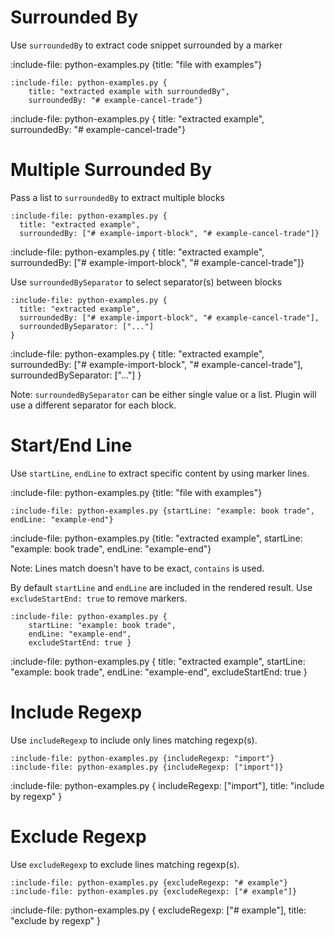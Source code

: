 # Surrounded By

Use `surroundedBy` to extract code snippet surrounded by a marker

:include-file: python-examples.py {title: "file with examples"}

    :include-file: python-examples.py {
        title: "extracted example with surroundedBy",
        surroundedBy: "# example-cancel-trade"}

:include-file: python-examples.py {
  title: "extracted example",
  surroundedBy: "# example-cancel-trade"}

# Multiple Surrounded By 

Pass a list to `surroundedBy` to extract multiple blocks

    :include-file: python-examples.py {
      title: "extracted example",
      surroundedBy: ["# example-import-block", "# example-cancel-trade"]}

:include-file: python-examples.py {
  title: "extracted example",
  surroundedBy: ["# example-import-block", "# example-cancel-trade"]}

Use `surroundedBySeparator` to select separator(s) between blocks
  
    :include-file: python-examples.py {
      title: "extracted example",
      surroundedBy: ["# example-import-block", "# example-cancel-trade"],
      surroundedBySeparator: ["..."]
    }

:include-file: python-examples.py {
  title: "extracted example",
  surroundedBy: ["# example-import-block", "# example-cancel-trade"],
  surroundedBySeparator: ["..."]
}

Note: `surroundedBySeparator` can be either single value or a list. Plugin will use a different separator for each block.

# Start/End Line

Use `startLine`, `endLine` to extract specific content by using marker lines.

:include-file: python-examples.py {title: "file with examples"}

    :include-file: python-examples.py {startLine: "example: book trade", endLine: "example-end"}

:include-file: python-examples.py {title: "extracted example", startLine: "example: book trade", endLine: "example-end"}

Note: Lines match doesn't have to be exact, `contains` is used.

By default `startLine` and `endLine` are included in the rendered result. Use `excludeStartEnd: true` to remove markers.

    :include-file: python-examples.py { 
        startLine: "example: book trade",
        endLine: "example-end",
        excludeStartEnd: true }

:include-file: python-examples.py {
  title: "extracted example",
  startLine: "example: book trade",
  endLine: "example-end",
  excludeStartEnd: true }

# Include Regexp

Use `includeRegexp` to include only lines matching regexp(s).

    :include-file: python-examples.py {includeRegexp: "import"}
    :include-file: python-examples.py {includeRegexp: ["import"]}

:include-file: python-examples.py { includeRegexp: ["import"], title: "include by regexp" }

# Exclude Regexp

Use `excludeRegexp` to exclude lines matching regexp(s).

    :include-file: python-examples.py {excludeRegexp: "# example"}
    :include-file: python-examples.py {excludeRegexp: ["# example"]}

:include-file: python-examples.py { excludeRegexp: ["# example"], title: "exclude by regexp" }

